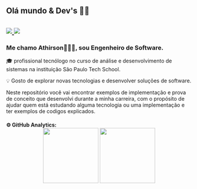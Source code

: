 
<h2>Olá mundo & Dev's 👋🏾<h2>
   
  <a  href="https://www.linkedin.com/in/athirson-oliveira/">
  <img src="https://img.shields.io/badge/Athirson%20Oliveira-0077B5?style=flat-square&amp;logo=Linkedin&amp;logoColor=white" >
  </a>
    <a  href="https://www.instagram.com/_thirsu/">
  <img src="https://img.shields.io/badge/Athirson%20Oliveira-E4405F?style=flat-square&amp;logo=Instagram&amp;logoColor=white">
    </a>
<h3>Me chamo Athirson👨🏿‍💻, sou Engenheiro de Software.</h3>
🎓 profissional tecnólogo no curso de análise e desenvolvimento de sistemas na instituição São Paulo Tech School.
  
💡 Gosto de explorar novas tecnologias e desenvolver soluções de software.

Neste repositório você vai encontrar exemplos de implementação e prova de conceito que desenvolvi durante a minha carreira,
com o propósito de ajudar quem está estudando alguma tecnologia ou uma implementação e ter exemplos de codigos explicados.
  
<h4>
  ⚙️  GitHub Analytics:
  
 <div align="center">
   <img height="150em"
            src="https://github-readme-stats.vercel.app/api/top-langs/?username=athirson010&layout=compact&langs_count=7&theme=dracula">
        <img height="150em"
            src="https://github-readme-stats.vercel.app/api?username=athirson010&show_icons=true&theme=dracula&include_all_commits=true&count_private=true">
  </div>
  
  
